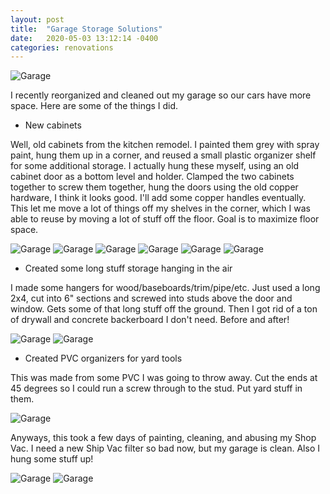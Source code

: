 ```yaml
---
layout: post
title:  "Garage Storage Solutions"
date:   2020-05-03 13:12:14 -0400
categories: renovations
---
```


![Garage](/images/garage/10.jpg)

I recently reorganized and cleaned out my garage so our cars have more space. Here are some of the things I did.

* New cabinets

Well, old cabinets from the kitchen remodel. I painted them grey with spray paint, hung them up in a corner, and reused a small plastic organizer shelf for some additional storage. I actually hung these myself, using an old cabinet door as a bottom level and holder. Clamped the two cabinets together to screw them together, hung the doors using the old copper hardware, I think it looks good. I'll add some copper handles eventually. This let me move a lot of things off my shelves in the corner, which I was able to reuse by moving a lot of stuff off the floor. Goal is to maximize floor space.

![Garage](/images/garage/1.jpg)
![Garage](/images/garage/2.jpg)
![Garage](/images/garage/3.jpg)
![Garage](/images/garage/4.jpg)
![Garage](/images/garage/5.jpg)
![Garage](/images/garage/10.jpg)


* Created some long stuff storage hanging in the air

I made some hangers for wood/baseboards/trim/pipe/etc. Just used a long 2x4, cut into 6" sections and screwed into studs above the door and window. Gets some of that long stuff off the ground. Then I got rid of a ton of drywall and concrete backerboard I don't need.  Before and after!

![Garage](/images/garage/6.jpg)
![Garage](/images/garage/9.jpg)

* Created PVC organizers for yard tools

This was made from some PVC I was going to throw away. Cut the ends at 45 degrees so I could run a screw through to the stud. Put yard stuff in them.

![Garage](/images/garage/7.jpg)

Anyways, this took a few days of painting, cleaning, and abusing my Shop Vac. I need a new Ship Vac filter so bad now, but my garage is clean. Also I hung some stuff up!

![Garage](/images/garage/8.jpg)
![Garage](/images/garage/11.jpg)
